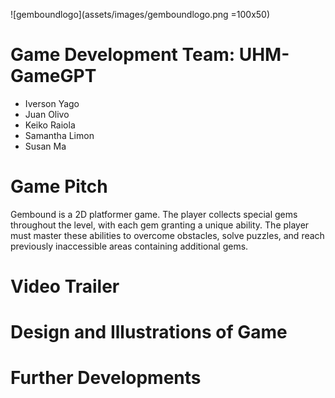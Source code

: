 ![gemboundlogo](assets/images/gemboundlogo.png =100x50)
# Game Development Team: UHM-GameGPT
* Iverson Yago
* Juan Olivo
* Keiko Raiola
* Samantha Limon
* Susan Ma

# Game Pitch
Gembound is a 2D platformer game. The player collects special gems throughout the level, with each gem granting a unique ability. The player must master these abilities to overcome obstacles, solve puzzles, and reach previously inaccessible areas containing additional gems.

# Video Trailer
# Design and Illustrations of Game
# Further Developments
